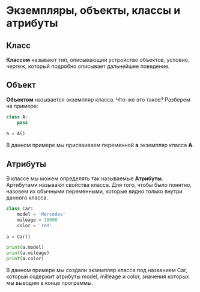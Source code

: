 # Экземпляры, объекты, классы и атрибуты

## **Класс**

**Классом** называют тип, описывающий устройство объектов, условно, чертеж, который подробно описывает дальнейшее поведение.

## Объект

**Объектом** называется экземпляр класса. Что-же это такое? Разберем на примере:

```python
class A:
    pass
    
a = A() 
```

В данном примере мы присваиваем переменной **a** экземпляр класса **A**.

## Атрибуты

В классе мы можем определять так называемые **Атрибуты**. \
Артибутами называют свойства класса. Для того, чтобы было понятно, назовем их обычными переменными, которые видно только внутри данного класса.

```python
class Car: 
    model = 'Mercedes' 
    mileage = 10000 
    color = 'red'
    
a = Car() 

print(a.model) 
print(a.mileage) 
print(a.color)
```

В данном примере мы создали экземпляр класса под названием Car, который содержит атрибуты model, milleage и color, значения которых мы выводим в конце программы.&#x20;
